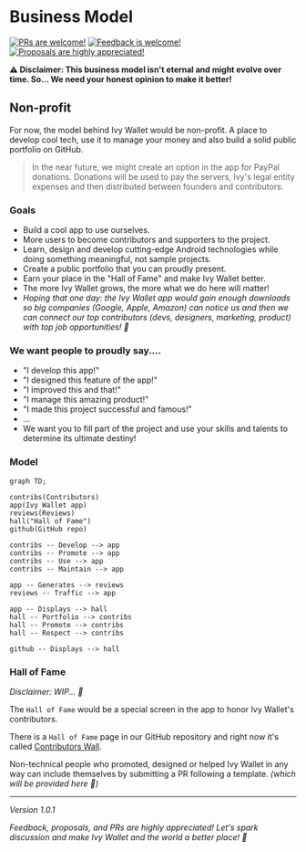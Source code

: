 # Business Model

[![PRs are welcome!](https://img.shields.io/badge/PRs-welcome-brightgreen.svg)](https://github.com/ILIYANGERMANOV/ivy-wallet/blob/main/CONTRIBUTING.md)
[![Feedback is welcome!](https://img.shields.io/badge/feedback-welcome-brightgreen)](https://t.me/+ETavgioAvWg4NThk)
[![Proposals are highly appreciated!](https://img.shields.io/badge/proposals-highly%20appreciated-brightgreen)](https://t.me/+ETavgioAvWg4NThk)

**:warning: Disclaimer: This business model isn't eternal and might evolve over time. So... We need your honest opinion to make it better!**

## Non-profit

For now, the model behind Ivy Wallet would be non-profit. A place to develop cool tech, use it to manage your money and also build a solid public portfolio on GitHub.

> In the near future, we might create an option in the app for PayPal donations. Donations will be used to pay the servers, Ivy's legal entity expenses and then distributed between founders and contributors.

### Goals
- Build a cool app to use ourselves.
- More users to become contributors and supporters to the project.
- Learn, design and develop cutting-edge Android technologies while doing something meaningful, not sample projects.
- Create a public portfolio that you can proudly present.
- Earn your place in the "Hall of Fame" and make Ivy Wallet better.
- The more Ivy Wallet grows, the more what we do here will matter!
- _Hoping that one day: the Ivy Wallet app would gain enough downloads so big companies (Google, Apple, Amazon) can notice us and then we can connect our top contributors (devs, designers, marketing, product) with top job opportunities! :rocket:_

### We want people to proudly say....

- "I develop this app!"
- "I designed this feature of the app!"
- "I improved this and that!"
- "I manage this amazing product!"
- "I made this project successful and famous!"
- ...
- We want you to fill part of the project and use your skills and talents to determine its ultimate destiny!

### Model

```mermaid
graph TD;

contribs(Contributors)
app(Ivy Wallet app)
reviews(Reviews)
hall("Hall of Fame")
github(GitHub repo)

contribs -- Develop --> app
contribs -- Promote --> app
contribs -- Use --> app
contribs -- Maintain --> app

app -- Generates --> reviews
reviews -- Traffic --> app

app -- Displays --> hall
hall -- Portfolio --> contribs
hall -- Promote --> contribs
hall -- Respect --> contribs

github -- Displays --> hall
```

### Hall of Fame
_Disclaimer: WIP... :construction:_

The `Hall of Fame` would be a special screen in the app to honor Ivy Wallet's contributors.

There is a `Hall of Fame` page in our GitHub repository and right now it's called [Contributors Wall](https://github.com/ILIYANGERMANOV/ivy-wallet#contributors-wall).

Non-technical people who promoted, designed or helped Ivy Wallet in any way can include themselves by submitting a PR following a template. _(which will be provided here :construction:)_


---

_Version 1.0.1_

_Feedback, proposals, and PRs are highly appreciated! Let's spark discussion and make Ivy Wallet and the world a better place! :rocket:_